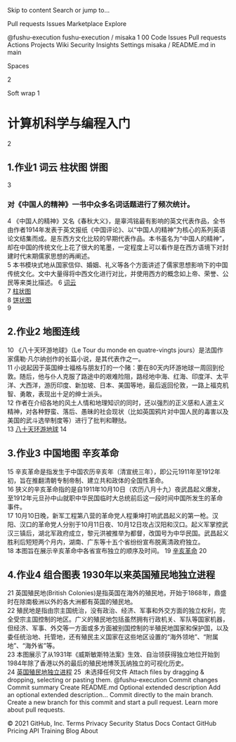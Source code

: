 Skip to content
Search or jump to…

Pull requests
Issues
Marketplace
Explore
 
@fushu-execution 
fushu-execution
/
misaka
1
00
Code
Issues
Pull requests
Actions
Projects
Wiki
Security
Insights
Settings
misaka
/
README.md
in
main
 

Spaces

2

Soft wrap
1
# 计算机科学与编程入门
2
## 1.作业1 词云 柱状图 饼图 
3
### 对《中国人的精神》一书中众多名词话题进行了频次统计。  
4
《中国人的精神》又名《春秋大义》，是辜鸿铭最有影响的英文代表作品，全书由作者1914年发表于英文报纸《中国评论》、以“中国人的精神”为核心的系列英语论文结集而成。是东西方文化比较的早期代表作品。本书虽名为“中国人的精神”，却在中国的传统文化上花了很大的笔墨，一定程度上可以看作是在西方语境下对封建时代末期儒家思想的再阐述。  
5
本书模块式地从国家信仰、婚姻、礼义等各个方面讲述了儒家思想影响下的中国传统文化。文中大量得将中西文化进行对比，并使用西方的概念如上帝、荣誉、公民等来类比描述。
6
[词云](http://fushu-execution.github.io/词云.html)  
7
[柱状图](http://fushu-execution.github.io/柱状图.html)  
8
[饼状图](http://fushu-execution.github.io/饼状图.html)  
9
## 2.作业2 地图连线
10
《八十天环游地球》（Le Tour du monde en quatre-vingts jours）是法国作家儒勒·凡尔纳创作的长篇小说，是其代表作之一。  
11
小说起因于英国绅士福格与朋友打的一个赌：要在80天内环游地球一周回到伦敦。随后，他与仆人克服了路途中的艰难险阻，路经地中海、红海、印度洋、太平洋、大西洋，游历印度、新加坡、日本、美国等地，最后返回伦敦，一路上福克机智、勇敢，表现出十足的绅士派头。  
12
作者在介绍各地的风土人情和地理知识的同时，还以强烈的正义感和人道主义精神，对各种野蛮、落后、愚昧的社会现状（比如英国鸦片对中国人民的毒害以及美国的武斗选举制度等）进行了批判和鞭挞。  
13
[八十天环游地球](http://fushu-execution.github.io/八十天环游地球.html)
14
## 3.作业3 中国地图 辛亥革命
15
辛亥革命是指发生于中国农历辛亥年（清宣统三年），即公元1911年至1912年初，旨在推翻清朝专制帝制、建立共和政体的全国性革命。  
16
狭义的辛亥革命指的是自1911年10月10日（农历八月十九）夜武昌起义爆发，至1912年元旦孙中山就职中华民国临时大总统前后这一段时间中国所发生的革命事件。  
17
10月10日晚，新军工程第八营的革命党人程秉坤打响武昌起义的第一枪。汉阳、汉口的革命党人分别于10月11日夜、10月12日攻占汉阳和汉口。起义军掌控武汉三镇后，湖北军政府成立，黎元洪被推举为都督，改国号为中华民国。武昌起义胜利后短短两个月内，湖南、广东等十五个省纷纷宣布脱离清政府独立。  
18
本图旨在展示辛亥革命中各省宣布独立的顺序及时间。
19
[辛亥革命](http://fushu-execution.github.io/辛亥革命.html)
20
## 4.作业4 组合图表 1930年以来英国殖民地独立进程
21
英国殖民地(British Colonies)是指英国在海外的殖民地，开始于1868年，鼎盛时在除南极洲以外的各大洲都有英国的殖民地。  
22
殖民地是指由宗主国统治，没有政治、经济、军事和外交方面的独立权利，完全受宗主国控制的地区。广义的殖民地包括虽然拥有行政机关、军队等国家机器，但经济、军事、外交等一方面或多方面被别国控制的半殖民地国家和保护国，以及委任统治地、托管地，还有殖民主义国家在这些地区设置的“海外领地”、“附属地”、“海外省”等。  
23
本图展示了从1931年《威斯敏斯特法案》生效、自治领获得独立地位开始到1984年除了香港以外的最后的殖民地博茨瓦纳独立的可视化历史。  
24
[英国殖民地独立进程](http://fushu-execution.github.io/组合图表.html)
25
​
未选择任何文件
Attach files by dragging & dropping, selecting or pasting them.
@fushu-execution
Commit changes
Commit summary
Create README.md
Optional extended description
Add an optional extended description…
 Commit directly to the main branch.
 Create a new branch for this commit and start a pull request. Learn more about pull requests.
 
© 2021 GitHub, Inc.
Terms
Privacy
Security
Status
Docs
Contact GitHub
Pricing
API
Training
Blog
About

